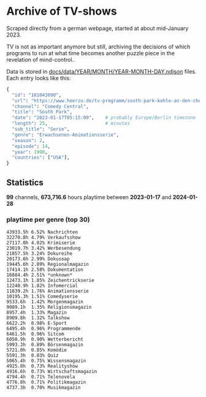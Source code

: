 # Archive of TV-shows

Scraped directly from a german webpage, started at about mid-January 2023.

TV is not as important anymore but still, archiving the decisions of which programs to run at what time
becomes another puzzle piece in the revelation of mind-control.. 

Data is stored in [docs/data/YEAR/MONTH/YEAR-MONTH-DAY.ndjson](docs/data/) files. 
Each entry looks like this:

```python
{
  "id": "181043890", 
  "url": "https://www.hoerzu.de/tv-programm/south-park-kohle-an-den-chefkoch/bid_181043890/", 
  "channel": "Comedy Central", 
  "title": "South Park", 
  "date": "2023-01-17T05:15:00",    # probably Europe/Berlin timezone 
  "length": 25,                     # minutes 
  "sub_title": "Serie", 
  "genre": "Erwachsenen-Animationsserie", 
  "season": 2, 
  "episode": 14, 
  "year": 1998, 
  "countries": ["USA"],
}
```

## Statistics

**99** channels, **673,716.6** hours playtime between **2023-01-17** and **2024-01-28**


### playtime per genre (top 30)

    43933.5h 6.52% Nachrichten
    32270.8h 4.79% Verkaufsshow
    27117.0h 4.02% Krimiserie
    23019.7h 3.42% Werbesendung
    21857.5h 3.24% Dokureihe
    20173.6h 2.99% Dokusoap
    19445.6h 2.89% Regionalmagazin
    17414.1h 2.58% Dokumentation
    16884.4h 2.51% *unknown*
    12473.1h 1.85% Zeichentrickserie
    12240.9h 1.82% Infomercial
    11839.2h 1.76% Animationsserie
    10195.3h 1.51% Comedyserie
    9533.6h  1.42% Morgenmagazin
    9089.1h  1.35% Religionsmagazin
    8957.4h  1.33% Magazin
    8909.8h  1.32% Talkshow
    6622.2h  0.98% E-Sport
    6495.4h  0.96% Programmende
    6461.5h  0.96% Sitcom
    6050.9h  0.90% Wetterbericht
    5993.3h  0.89% Börsenmagazin
    5721.0h  0.85% Komödie
    5591.3h  0.83% Quiz
    5065.4h  0.75% Wissensmagazin
    4925.8h  0.73% Realityshow
    4916.6h  0.73% Wirtschaftsmagazin
    4794.4h  0.71% Telenovela
    4776.8h  0.71% Politikmagazin
    4737.3h  0.70% Musikmagazin
